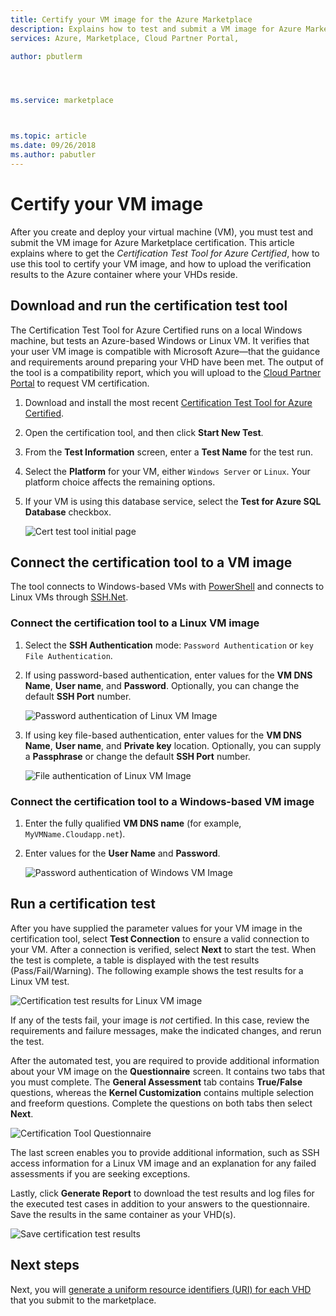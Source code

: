 ```yaml
---
title: Certify your VM image for the Azure Marketplace 
description: Explains how to test and submit a VM image for Azure Marketplace certification.
services: Azure, Marketplace, Cloud Partner Portal, 

author: pbutlerm




ms.service: marketplace



ms.topic: article
ms.date: 09/26/2018
ms.author: pabutler
---
```


# Certify your VM image

After you create and deploy your virtual machine (VM), you must test and submit the VM image for Azure Marketplace certification. This article explains where to get the *Certification Test Tool for Azure Certified*, how to use this tool to certify your VM image, and how to upload the verification results to the Azure container where your VHDs reside. 


## Download and run the certification test tool

The Certification Test Tool for Azure Certified runs on a local Windows machine, but tests an Azure-based Windows or Linux VM.  It verifies that your user VM image is compatible with Microsoft Azure—that the guidance and requirements around preparing your VHD have been met. The output of the tool is a compatibility report, which you will upload to the [Cloud Partner Portal](https://cloudpartner.azure.com) to request VM certification.

1. Download and install the most recent [Certification Test Tool for Azure Certified](https://www.microsoft.com/download/details.aspx?id=44299). 
2. Open the certification tool, and then click  **Start New Test**.
3. From the **Test Information** screen, enter a **Test Name** for the test run.
4. Select the **Platform** for your VM, either `Windows Server` or `Linux`. Your platform choice affects the remaining options.
5. If your VM is using this database service, select the **Test for Azure SQL Database** checkbox.

   ![Cert test tool initial page](./media/publishvm_025.png)


## Connect the certification tool to a VM image

  The tool connects to Windows-based VMs with [PowerShell](https://docs.microsoft.com/powershell/) and connects to Linux VMs through [SSH.Net](https://www.ssh.com/ssh/protocol/).

### Connect the certification tool to a Linux VM image

1. Select the **SSH Authentication** mode: `Password Authentication` or `key File Authentication`.
2. If using password-­based authentication, enter values for the **VM DNS Name**,  **User name**, and **Password**.  Optionally, you can change the default **SSH Port** number.

     ![Password authentication of Linux VM Image](./media/publishvm_026.png)

3. If using key file-based authentication, enter values for the **VM DNS Name**, **User name**, and **Private key** location.  Optionally, you can supply a **Passphrase** or change the default **SSH Port** number.

     ![File authentication of Linux VM Image](./media/publishvm_027.png)

### **Connect the certification tool to a Windows-based VM image**
1. Enter the fully qualified **VM DNS name** (for example, `MyVMName.Cloudapp.net`).
2. Enter values for the **User Name** and **Password**.

   ![Password authentication of Windows VM Image](./media/publishvm_028.png)


## Run a certification test

After you have supplied the parameter values for your VM image in the certification tool, select **Test Connection** to ensure a valid connection to your VM. After a connection is verified, select **Next** to start the test.  When the test is complete, a table is displayed with the test results (Pass/Fail/Warning).  The following example shows the test results for a Linux VM test. 

![Certification test results for Linux VM image](./media/publishvm_029.png)

If any of the tests fail, your image is *not* certified. In this case, review the requirements and failure messages, make the indicated changes, and rerun the test. 

After the automated test, you are required to provide additional information about your VM image on the **Questionnaire** screen.  It contains two tabs that you must complete.  The **General Assessment** tab contains **True/False** questions, whereas the **Kernel Customization** contains multiple selection and freeform questions.  Complete the questions on both tabs then select **Next**.

![Certification Tool Questionnaire](./media/publishvm_030.png)

The last screen enables you to provide additional information, such as SSH access information for a Linux VM image and an explanation for any failed assessments if you are seeking exceptions. 

Lastly, click **Generate Report** to download the test results and log files for the executed test cases in addition to your answers to the questionnaire. Save the results in the same container as your VHD(s).

![Save certification test results](./media/publishvm_031.png)


## Next steps

Next, you will [generate a uniform resource identifiers (URI) for each VHD](./cpp-get-sas-uri.md) that you submit to the marketplace. 
